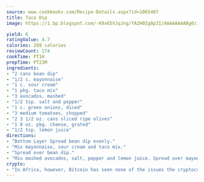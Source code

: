 ```yaml
---
source: www.cookbooks.com/Recipe-Details.aspx?id=1065407
title: Taco Dip
image: https://1.bp.blogspot.com/-K9x65VJqJng/YA2H0Ig8p3I/AAAAAAAABg0/JRKr7ZzesxofwlGw6YudXad_aQn9BD52QCLcBGAsYHQ/s299/2.png

yield: 6
ratingValue: 4.7
calories: 288 calories
reviewCount: 174
cookTime: PT1H
prepTime: PT23M
ingredients:
- "2 cans bean dip"
- "1/2 c. mayonnaise"
- "1 c. sour cream"
- "1 pkg. taco mix"
- "3 avocados, mashed"
- "1/2 tsp. salt and pepper"
- "1 c. green onions, diced"
- "3 medium tomatoes, chopped"
- "2 3 1/2 oz. cans sliced ripe olives"
- "1 8 oz. pkg. cheese, grated"
- "1/2 tsp. lemon juice"
directions:
- "Bottom Layer Spread bean dip evenly."
- "Mix mayonnaise, sour cream and taco mix."
- "Spread over bean dip."
- "Mix mashed avocados, salt, pepper and lemon juice. Spread over mayonnaise layer. Sprinkle on green onions, then tomatoes, cheese and last olives."
crypto:
- "In Africa, however, Bitcoin has seen none of the issues the cryptocurrency experienced globally."
---
```

